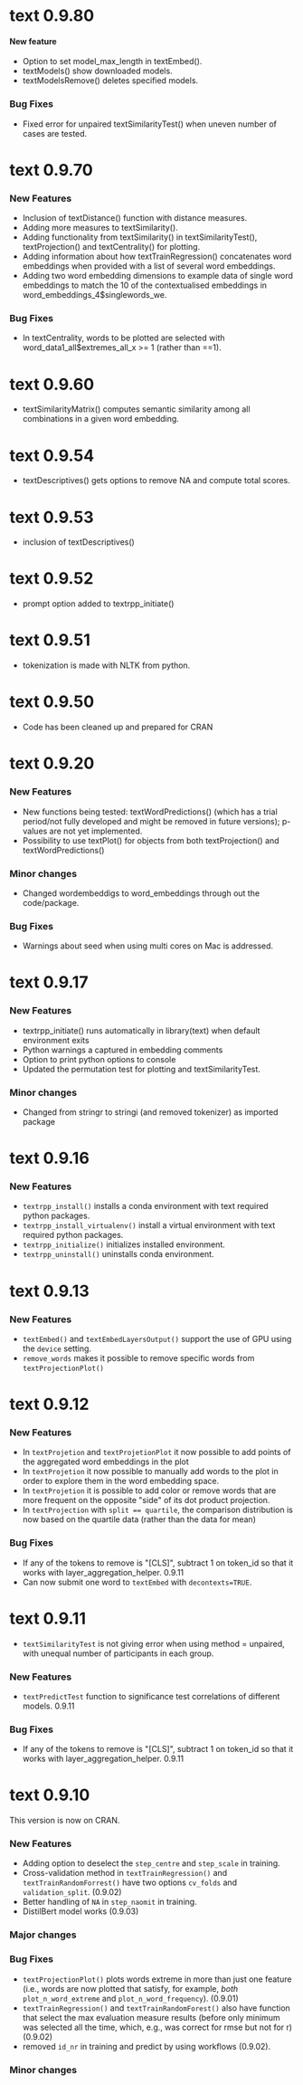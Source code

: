 
<!-- README.md is generated from README.Rmd. Please edit that file -->

# text 0.9.80
#### New feature
- Option to set model_max_length in textEmbed().
- textModels() show downloaded models.
- textModelsRemove() deletes specified models.

### Bug Fixes
- Fixed error for unpaired textSimilarityTest() when uneven number of cases are tested. 

# text 0.9.70
### New Features
- Inclusion of textDistance() function with distance measures.
- Adding more measures to textSimilarity().
- Adding functionality from textSimilarity() in textSimilarityTest(), textProjection() and textCentrality() for plotting.
- Adding information about how textTrainRegression() concatenates word embeddings when provided with a list of several word embeddings.
- Adding two word embedding dimensions to example data of single word embeddings to match the 10 of the contextualised embeddings in word_embeddings_4$singlewords_we. 

### Bug Fixes
- In textCentrality, words to be plotted are selected  with word_data1_all$extremes_all_x >= 1 (rather than ==1).

# text 0.9.60

- textSimilarityMatrix() computes semantic similarity among all combinations in a given word embedding. 

# text 0.9.54

- textDescriptives() gets options to remove NA and compute total scores.

# text 0.9.53

- inclusion of textDescriptives()


# text 0.9.52

- prompt option added to textrpp_initiate()


# text 0.9.51

- tokenization is made with NLTK from python.



# text 0.9.50

- Code has been cleaned up and prepared for CRAN

# text 0.9.20
### New Features
- New functions being tested: textWordPredictions() (which has a trial period/not fully developed and might be removed in future versions); p-values are not yet implemented.
- Possibility to use textPlot() for objects from both textProjection() and textWordPredictions()


### Minor changes
- Changed wordembeddigs to word_embeddings through out the code/package.

### Bug Fixes
- Warnings about seed when using multi cores on Mac is addressed. 

# text 0.9.17
### New Features
- textrpp_initiate() runs automatically in library(text) when default environment exits
- Python warnings a captured in embedding comments
- Option to print python options to console
- Updated the permutation test for plotting and textSimilarityTest.  

### Minor changes
- Changed from stringr to stringi (and removed tokenizer) as imported package

# text 0.9.16
### New Features
- `textrpp_install()` installs a conda environment with text required python packages.
- `textrpp_install_virtualenv()` install a virtual environment with text required python packages.
- `textrpp_initialize()` initializes installed environment. 
- `textrpp_uninstall()` uninstalls conda environment.

# text 0.9.13
### New Features
- `textEmbed()` and `textEmbedLayersOutput()` support the use of GPU using the `device` setting.  
- `remove_words` makes it possible to remove specific words from `textProjectionPlot()`

# text 0.9.12

### New Features
- In `textProjetion` and `textProjetionPlot` it now possible to add points of the aggregated word embeddings in the plot
- In `textProjetion` it now possible to manually add words to the plot in order to explore them in the word embedding space.
- In `textProjetion` it is possible to add color or remove words that are more frequent on the opposite "side" of its dot product projection. 
- In `textProjection` with `split == quartile`, the comparison distribution is now based on the quartile data (rather than the data for mean)

### Bug Fixes
- If any of the tokens to remove is "[CLS]", subtract 1 on token_id so that it works with layer_aggregation_helper. 0.9.11
- Can now submit one word to `textEmbed` with `decontexts=TRUE`. 

# text 0.9.11 
- `textSimilarityTest` is not giving error when using method = unpaired, with unequal number of participants in each group. 

### New Features
- `textPredictTest` function to significance test correlations of different models. 0.9.11 

### Bug Fixes
- If any of the tokens to remove is "[CLS]", subtract 1 on token_id so that it works with layer_aggregation_helper. 0.9.11

# text 0.9.10 
This version is now on CRAN.
### New Features
- Adding option to deselect the `step_centre` and `step_scale` in training.
- Cross-validation method in `textTrainRegression()` and `textTrainRandomForrest()` have two options `cv_folds` and `validation_split`. (0.9.02)
- Better handling of `NA` in `step_naomit` in training. 
- DistilBert model works (0.9.03)

### Major changes


### Bug Fixes
- `textProjectionPlot()` plots words extreme in more than just one feature (i.e., words are now plotted that satisfy, for example, *both* `plot_n_word_extreme` and `plot_n_word_frequency`). (0.9.01)
- `textTrainRegression()` and `textTrainRandomForest()` also have function that select the max evaluation measure results (before only minimum was selected all the time, which, e.g., was correct for rmse but not for r) (0.9.02)
- removed `id_nr` in training and predict by using workflows (0.9.02).

### Minor changes




